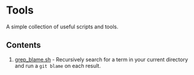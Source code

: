 # Tools

A simple collection of useful scripts and tools.

## Contents

1. [grep_blame.sh](/grep_blame.sh) - Recursively search for a term in your current directory and run a `git blame` on each result.
